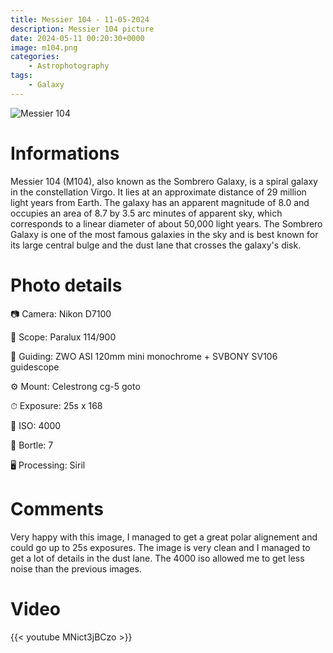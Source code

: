 ```yaml
---
title: Messier 104 - 11-05-2024
description: Messier 104 picture
date: 2024-05-11 00:20:30+0000
image: m104.png
categories:
    - Astrophotography
tags:
    - Galaxy
---
```


![Messier 104](m104.png)

# Informations

Messier 104 (M104), also known as the Sombrero Galaxy, is a spiral galaxy in the constellation Virgo. It lies at an approximate distance of 29 million light years from Earth. The galaxy has an apparent magnitude of 8.0 and occupies an area of 8.7 by 3.5 arc minutes of apparent sky, which corresponds to a linear diameter of about 50,000 light years. The Sombrero Galaxy is one of the most famous galaxies in the sky and is best known for its large central bulge and the dust lane that crosses the galaxy's disk.

# Photo details

📷 Camera: Nikon D7100

🔭 Scope: Paralux 114/900

🎯 Guiding: ZWO ASI 120mm mini monochrome + SVBONY SV106 guidescope

⚙️ Mount: Celestrong cg-5 goto

⏱ Exposure: 25s x 168

🌌 ISO: 4000

🌇 Bortle: 7

🖥 Processing: Siril

# Comments

Very happy with this image, I managed to get a great polar alignement and could go up to 25s exposures. The image is very clean and I managed to get a lot of details in the dust lane. The 4000 iso allowed me to get less noise than the previous images. 

# Video

{{< youtube MNict3jBCzo >}}